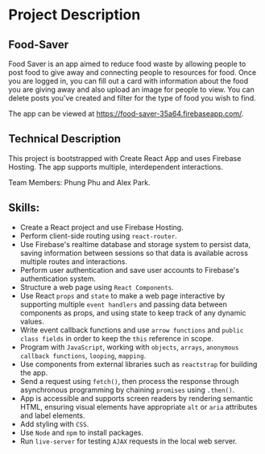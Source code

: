 # Project Description
## Food-Saver
Food Saver is an app aimed to reduce food waste by allowing people to post food to give away and connecting people to resources for food. Once you are logged in, you can fill out a card with information about the food you are giving away and also upload an image for people to view. You can delete posts you've created and filter for the type of food you wish to find. 

The app can be viewed at <https://food-saver-35a64.firebaseapp.com/>. 

## Technical Description
This project is bootstrapped with Create React App and uses Firebase Hosting. The app supports multiple, interdependent interactions.

Team Members: Phung Phu and Alex Park.

## Skills:
- Create a React project and use Firebase Hosting.
- Perform client-side routing using `react-router`.
- Use Firebase's realtime database and storage system to persist data, saving information between sessions so that data is available across multiple routes and interactions.
- Perform user authentication and save user accounts to Firebase's authentication system.
- Structure a web page using `React Components`.
- Use React `props` and `state` to make a web page interactive by supporting multiple `event handlers` and passing data between components as props, and using state to keep track of any dynamic values.
- Write event callback functions and use `arrow functions` and `public class fields` in order to keep the `this` reference in scope.
- Program with `JavaScript`, working with `objects`, `arrays`, `anonymous callback functions`, `looping`, `mapping`.
- Use components from external libraries such as `reactstrap` for building the app.
- Send a request using `fetch()`, then process the response through asynchronous programming by chaining `promises` using `.then()`.
- App is accessible and supports screen readers by rendering semantic HTML, ensuring visual elements have appropriate `alt` or `aria` attributes and label elements.
- Add styling with `CSS`.
- Use `Node` and `npm` to install packages.
- Run `live-server` for testing `AJAX` requests in the local web server.
